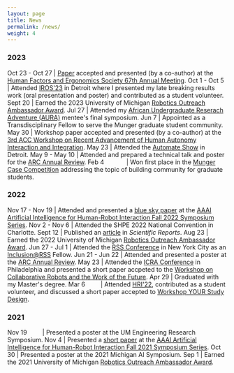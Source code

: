 ```yaml
---
layout: page
title: News
permalink: /news/
weight: 4
---
```



<style>
td, th {
   border: none!important;
}
</style>

### 2023

Oct 23 - Oct 27 | [Paper](https://deepblue.lib.umich.edu/bitstream/handle/2027.42/177382/Esterwood%20et%20al.%20HFES_2023.pdf?sequence=1) accepted and presented (by a co-author) at the [Human Factors and Ergonomics Society 67th Annual Meeting](https://www.hfes.org/Events/International-Annual-Meeting).
Oct 1 - Oct 5 | Attended [IROS'23](https://ieee-iros.org/) in Detroit where I presented my late breaking results work (oral presentation and poster) and contributed as a student volunteer.
Sept 20 | Earned the 2023 University of Michigan [Robotics Outreach Ambassador Award](https://robotics.umich.edu/2023/celebrating-the-robotics-outreach-ambassadors-of-2023/).
Jul 27 | Attended my [African Undergraduate Reserach Adventure (AURA)](https://aura.engin.umich.edu/) mentee's final symposium.
Jun 7 | Appointed as a Transdisciplinary Fellow to serve the Munger graduate student community.
May 30 | Workshop paper accepted and presented (by a co-author) at the [3rd ACC Workshop on Recent Advancement of Human Autonomy Interaction and Integration](https://zoe104yao.github.io/ACC2023Workshop/).
May 23 | Attended the [Automate Show](https://www.automateshow.com/) in Detroit.
May 9 - May 10 | Attended and prepared a technical talk and poster for the [ARC Annual Review](https://arc.engin.umich.edu/events/annual-program-review/).
Feb 4 &nbsp; &nbsp; &nbsp; &nbsp; &nbsp; &nbsp; | Won first place in the [Munger Case Competition](https://sites.google.com/umich.edu/munger-case-competition/home) addressing the topic of building community for graduate students.

### 2022

Nov 17 - Nov 19 | Attended and presented a [blue sky paper](https://arxiv.org/pdf/2210.03259.pdf) at the [AAAI Artificial Intelligence for Human-Robot Interaction Fall 2022 Symposium Series](https://ai-hri.github.io/2022/#home).
Nov 2 - Nov 6 | Attended the SHPE 2022 National Convention in Charlotte.
Sept 12 | Published an [article](https://www.nature.com/articles/s41598-022-19140-5) in _Scientific Reports_.
Aug 23 | Earned the 2022 University of Michigan [Robotics Outreach Ambassador Award](https://robotics.umich.edu/2022/the-2022-robotics-outreach-ambassadors/?utm_campaign=Michigan%20Robotics%20Newsletter&utm_medium=email&utm_source=Revue%20newsletter).
Jun 27 - Jul 1 | Attended the [RSS Conference](https://roboticsconference.org/) in New York City as an [Inclusion@RSS](https://sites.google.com/andrew.cmu.edu/inclusion-rss-2022/home) Fellow.
Jun 21 - Jun 22 | Attended and presented a poster at the [ARC Annual Review](https://arc.engin.umich.edu/events/annual-program-review/).
May 23 | Attended the [ICRA Conference](https://www.icra2022.org/) in Philadelphia and presented a short paper accpeted to the [Workshop on Collaborative Robots and the Work of the Future](https://sites.google.com/view/icra22ws-cor-wotf/home).
Apr 29 | Graduated with my Master's degree.
Mar 6 &nbsp; &nbsp; &nbsp; &nbsp; | Attended [HRI'22](https://humanrobotinteraction.org/2022/), contributed as a student volunteer, and discussed a short paper accepted to [Workshop YOUR Study Design](https://sites.google.com/view/hri22-wysd/home).


### 2021

Nov 19 &nbsp; &nbsp; &nbsp; &nbsp; | Presented a poster at the UM Engineering Research Symposium.
Nov 4        | Presented a [short paper](https://deepblue.lib.umich.edu/handle/2027.42/170403) at the [AAAI Artificial Intelligence for Human-Robot Interaction Fall 2021 Symposium Series](https://ai-hri.github.io/2021/#home).
Oct 30       | Presented a poster at the 2021 Michigan AI Symposium.
Sep 1        | Earned the 2021 University of Michigan [Robotics Outreach Ambassador Award](https://robotics.umich.edu/2021/announcing-the-2021-robotics-outreach-ambassadors/#:~:text=In%20honor%20of%20their%20work,Kevin%20Lieberman).
